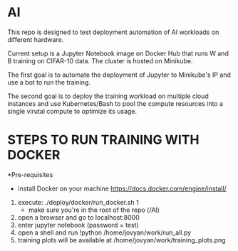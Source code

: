 # AI

This repo is designed to test deployment automation of AI workloads on different hardware. 

Current setup is a Jupyter Notebook image on Docker Hub that runs W and B training on CIFAR-10 data. The cluster is hosted on Minikube. 

The first goal is to automate the deployment of Jupyter to Minikube's IP and use a bot to run the training. 

The second goal is to deploy the training workload on multiple cloud instances and use Kubernetes/Bash to pool the compute resources into a single virutal compute to optimize its usage. 

# STEPS TO RUN TRAINING WITH DOCKER 

*Pre-requisites
- install Docker on your machine https://docs.docker.com/engine/install/

1) execute: ./deploy/docker/run_docker.sh 1
     - make sure you're in the root of the repo (/AI)
3) open a browser and go to localhost:8000
4) enter jupyter notebook (password = test)
5) open a shell and run !python /home/jovyan/work/run_all.py
6) training plots will be available at /home/jovyan/work/training_plots.png

